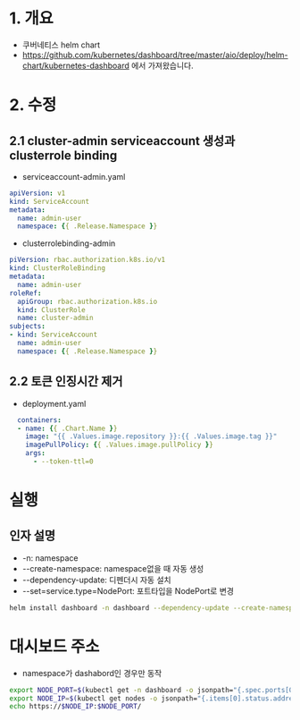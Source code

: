 # 1. 개요
* 쿠버네티스 helm chart
* https://github.com/kubernetes/dashboard/tree/master/aio/deploy/helm-chart/kubernetes-dashboard 에서 가져왔습니다.

# 2. 수정
## 2.1 cluster-admin serviceaccount 생성과 clusterrole binding
* serviceaccount-admin.yaml
```yaml
apiVersion: v1
kind: ServiceAccount
metadata:
  name: admin-user
  namespace: {{ .Release.Namespace }}
```

* clusterrolebinding-admin
```yaml
piVersion: rbac.authorization.k8s.io/v1
kind: ClusterRoleBinding
metadata:
  name: admin-user
roleRef:
  apiGroup: rbac.authorization.k8s.io
  kind: ClusterRole
  name: cluster-admin
subjects:
- kind: ServiceAccount
  name: admin-user
  namespace: {{ .Release.Namespace }}
```
## 2.2 토큰 인징시간 제거
* deployment.yaml
```yaml
  containers:
  - name: {{ .Chart.Name }}
    image: "{{ .Values.image.repository }}:{{ .Values.image.tag }}"
    imagePullPolicy: {{ .Values.image.pullPolicy }}
    args:
      - --token-ttl=0
```

# 실행
## 인자 설명
* -n: namespace
* --create-namespace: namespace없을 때 자동 생성
* --dependency-update: 디펜더시 자동 설치
* --set=service.type=NodePort: 포트타입을 NodePort로 변경

```sh
helm install dashboard -n dashboard --dependency-update --create-namespace --set=service.type=NodePort ./charts
```

# 대시보드 주소
* namespace가 dashabord인 경우만 동작
```sh
export NODE_PORT=$(kubectl get -n dashboard -o jsonpath="{.spec.ports[0].nodePort}" services dashboard-kubernetes-dashboard)
export NODE_IP=$(kubectl get nodes -o jsonpath="{.items[0].status.addresses[0].address}")
echo https://$NODE_IP:$NODE_PORT/
```